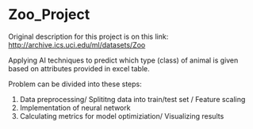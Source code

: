 # Zoo_Project


Original description for this project is on this link: http://archive.ics.uci.edu/ml/datasets/Zoo

Applying AI techniques to predict which type (class) of animal is given based on attributes provided in excel table.

Problem can be divided into these steps:
1. Data preprocessing/ Splititng data into train/test set / Feature scaling
2. Implementation of neural network
3. Calculating metrics for model optimiziation/ Visualizing results
